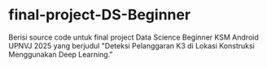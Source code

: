 # final-project-DS-Beginner
Berisi source code untuk final project Data Science Beginner KSM Android UPNVJ 2025 yang berjudul "Deteksi Pelanggaran K3 di Lokasi Konstruksi Menggunakan Deep Learning."
